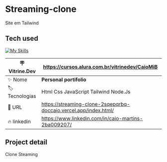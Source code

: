 # Streaming-clone
 Site em Tailwind

 
 <h2>Tech used </h2>
 
[![My Skills](https://skillicons.dev/icons?i=html,css,tailwind,nodejs)](https://skillicons.dev)


| :placard: Vitrine.Dev | https://cursos.alura.com.br/vitrinedev/CaioMiB |
| -------------  | --- |
| :sparkles: Nome        | **Personal portifolio**
| :label: Tecnologias | Html Css JavaScript Tailwind Node.Js
| :rocket: URL         |https://streaming-clone-2sqepqrbq-doccaio.vercel.app/index.html/
| :fire: linkedin     | https://www.linkedin.com/in/caio-martins-2ba009207/

<!-- Inserir imagem com a #vitrinedev ao final do link -->


## Project detail

Clone Steaming

